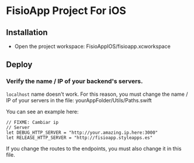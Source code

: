 # FisioApp Project For iOS

## Installation

- Open the project workspace: FisioAppIOS/fisioapp.xcworkspace

## Deploy

### Verify the name / IP of your backend's servers.

`localhost` name doesn't work. For this reason, you must change the name / IP of your servers in the file:
yourAppFolder/Utils/Paths.swift

You can see an example here:
```
// FIXME: Cambiar ip
// Server
let DEBUG_HTTP_SERVER = "http://your.amazing.ip.here:3000"
let RELEASE_HTTP_SERVER = "http://fisioapp.styleapps.es"
```

If you change the routes to the endpoints, you must also change it in this file.


